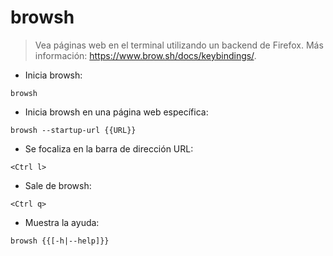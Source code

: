 # browsh

> Vea páginas web en el terminal utilizando un backend de Firefox.
> Más información: <https://www.brow.sh/docs/keybindings/>.

- Inicia browsh:

`browsh`

- Inicia browsh en una página web específica:

`browsh --startup-url {{URL}}`

- Se focaliza en la barra de dirección URL:

`<Ctrl l>`

- Sale de browsh:

`<Ctrl q>`

- Muestra la ayuda:

`browsh {{[-h|--help]}}`

